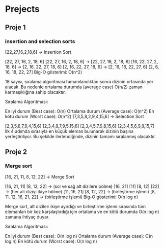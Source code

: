 # Prejects
## Proje 1
### insertion and selection sorts

[22,27,16,2,18,6] -> Insertion Sort

[22, 27, 16, 2, 18, 6]
[22, 27, 16, 2, 18, 6] -> [22, 27, 16, 2, 18, 6]
[16, 22, 27, 2, 18, 6] -> [2, 16, 22, 27, 18, 6]
[2, 16, 22, 27, 18, 6] -> [2, 16, 18, 22, 27, 6]
[2, 6, 16, 18, 22, 27]
Big-O gösterimi: O(n^2)

18 sayısı, sıralama algoritması tamamlandıktan sonra dizinin ortasında yer alacak. Bu nedenle ortalama durumda (average case) O(n/2) zaman karmaşıklığına sahip olacaktır.

Sıralama Algoritması:

En iyi durum (Best case): O(n)
Ortalama durum (Average case): O(n^2)
En kötü durum (Worst case): O(n^2)
[7,3,5,8,2,9,4,15,6] -> Selection Sort

[2,3,5,8,7,9,4,15,6]
[2,3,4,8,7,9,5,15,6]
[2,3,4,5,7,9,8,15,6]
[2,3,4,5,6,9,8,15,7]
İlk 4 adımda sırasıyla en küçük eleman bulunarak dizinin başına yerleştiriliyor. Bu şekilde ilerlendiğinde, dizinin tamamı sıralanmış olacaktır.

## Proje 2
### Merge sort

[16, 21, 11, 8, 12, 22] -> Merge Sort

[16, 21, 11] [8, 12, 22] -> (sol ve sağ alt dizilere bölme)
[16, 21] [11] [8, 12] [22] -> (her alt diziyi ikiye bölme)
[11, 16, 21] [8, 12, 22] -> (birleştirme işlemi)
[8, 11, 12, 16, 21, 22] -> (birleştirme işlemi)
Big-O gösterimi: O(n log n)

Merge sort, alt dizileri ikiye ayırdığı ve birleştirme işlemi sırasında tüm elemanları bir kez karşılaştırdığı için ortalama ve en kötü durumda O(n log n) zamana ihtiyaç duyar.

Sıralama Algoritması:

En iyi durum (Best case): O(n log n)
Ortalama durum (Average case): O(n log n)
En kötü durum (Worst case): O(n log n)
